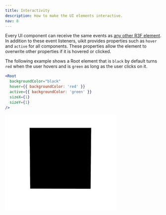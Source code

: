 ```yaml
---
title: Interactivity
description: How to make the UI elements interactive.
nav: 8
---
```


Every UI component can receive the same events as [any other R3F element](https://docs.pmnd.rs/react-three-fiber/api/events). In addition to these event listeners, uikit provides properties such as `hover` and `active` for all components. These properties allow the element to overwrite other properties if it is hovered or clicked.

The following example shows a Root element that is `black` by default turns `red` when the user hovers and is `green` as long as the user clicks on it.

```jsx
<Root
  backgroundColor="black"
  hover={{ backgroundColor: 'red' }}
  active={{ backgroundColor: 'green' }}
  sizeX={1}
  sizeY={1}
/>
```

![Screenrecoding of the interacitivity of the previous example](./interactivity.gif)
